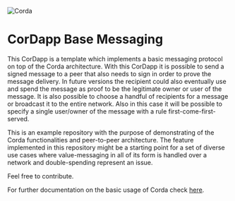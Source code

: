 ![Corda](https://www.corda.net/wp-content/uploads/2016/11/fg005_corda_b.png)

# CorDapp Base Messaging

This CorDapp is a template which implements a basic messaging protocol on top of the Corda architecture.
With this CorDapp it is possible to send a signed message to a peer that also needs to sign in order to prove the message delivery. In future versions the recipient could also eventually use and spend the message as proof to be the legitimate owner or user of the message.
It is also possible to choose a handful of recipients for a message or broadcast it to the entire network. Also in this case it will be possible to specify a single user/owner of the message with a rule first-come-first-served.

This is an example repository with the purpose of demonstrating of the Corda functionalities and peer-to-peer architecture. The feature implemented in this repository might be a starting point for a set of diverse use cases where value-messaging in all of its form is handled over a network and double-spending represent an issue.

Feel free to contribute.

For further documentation on the basic usage of Corda check [here](http://docs.corda.net/tutorial-cordapp.html).
